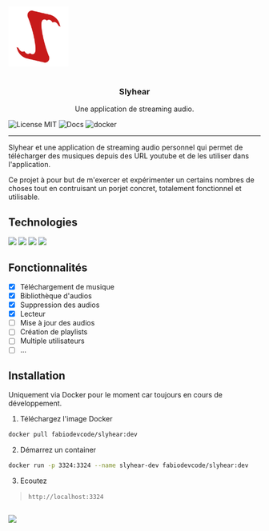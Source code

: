 <div align="center" style="display: flex">
    <br>
    <img height="120px" src="./images/Slyhear.png" alt="Slyhear Logo" />
</div>

<br>

<h3 align="center">Slyhear</h3>
<p align="center">Une application de streaming audio.</p>

<div align="center" style="display: inline-block">
    <img src="https://img.shields.io/badge/license-MIT-C7191B?style=flat-square" alt="License MIT"/>
    <img src="https://img.shields.io/badge/Documentation-non%20disponible-F5F8FA?style=flat-square" alt="Docs"/>
    <img src="https://img.shields.io/badge/Docker-fabiodevcode/slyhear:dev-1C63ED?style=flat-square" alt="docker"/>
</div>

---

Slyhear et une application de streaming audio personnel qui permet de télécharger des musiques depuis des URL youtube et de les utiliser dans l'application.

Ce projet à pour but de m'exercer et expérimenter un certains nombres de choses tout en contruisant un porjet concret, totalement fonctionnel et utilisable.

## Technologies

<div align="center" style="display: inline-block">
    <img src="https://img.shields.io/badge/JavaScript-F7DF1E?style=for-the-badge&logo=javascript&logoColor=black"/>
    <img src="https://img.shields.io/badge/Node.JS-43853D?style=for-the-badge&logo=node.js&logoColor=white"/>
    <img src="https://img.shields.io/badge/python-3670A0?style=for-the-badge&logo=python&logoColor=ffdd54"/>
    <img src="https://img.shields.io/badge/sqlite-%2307405e.svg?style=for-the-badge&logo=sqlite&logoColor=white"/>
</div>

## Fonctionnalités

- [x] Téléchargement de musique
- [x] Bibliothèque d'audios
- [x] Suppression des audios
- [x] Lecteur
- [ ] Mise à jour des audios
- [ ] Création de playlists
- [ ] Multiple utilisateurs
- [ ] ...

## Installation

Uniquement via Docker pour le moment car toujours en cours de développement.

1. Téléchargez l'image Docker

```sh
docker pull fabiodevcode/slyhear:dev
```

2. Démarrez un container

```sh
docker run -p 3324:3324 --name slyhear-dev fabiodevcode/slyhear:dev
```

3. Ecoutez

> `http://localhost:3324`

##

<img src="https://badgen.net/badge/Fait avec fun par/Fabio%20R.%20LOPES/C7191B" />

<br>
